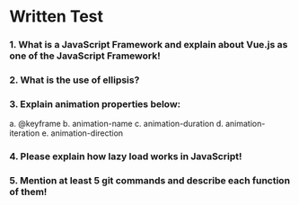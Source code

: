 <h1>Written Test</h1>

### 1. What is a JavaScript Framework and explain about Vue.js as one of the JavaScript Framework!
### 2. What is the use of ellipsis?
### 3. Explain animation properties below:
a. @keyframe
b. animation-name
c. animation-duration
d. animation-iteration
e. animation-direction
### 4. Please explain how lazy load works in JavaScript!
### 5. Mention at least 5 git commands and describe each function of them!
